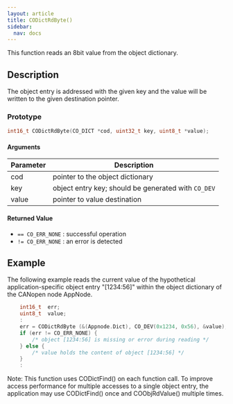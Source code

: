 ```yaml
---
layout: article
title: CODictRdByte()
sidebar:
  nav: docs
---
```


This function reads an 8bit value from the object dictionary.

<!--more-->

## Description

The object entry is addressed with the given key and the value will be written to the given destination pointer.

### Prototype

```c
int16_t CODictRdByte(CO_DICT *cod, uint32_t key, uint8_t *value);
```

#### Arguments

| Parameter | Description |
| --- | --- |
| cod | pointer to the object dictionary |
| key | object entry key; should be generated with `CO_DEV` |
| value | pointer to value destination |

#### Returned Value

- `== CO_ERR_NONE` : successful operation
- `!= CO_ERR_NONE` : an error is detected

## Example

The following example reads the current value of the hypothetical application-specific object entry "[1234:56]" within the object dictionary of the CANopen node AppNode.

```c
    int16_t  err;
    uint8_t  value;
    :
    err = CODictRdByte (&(Appnode.Dict), CO_DEV(0x1234, 0x56), &value);
    if (err != CO_ERR_NONE) {
        /* object [1234:56] is missing or error during reading */
    } else {
        /* value holds the content of object [1234:56] */
    }
    :
```

Note: This function uses CODictFind() on each function call. To improve access performance for multiple accesses to a single object entry, the application may use CODictFind() once and COObjRdValue() multiple times.
